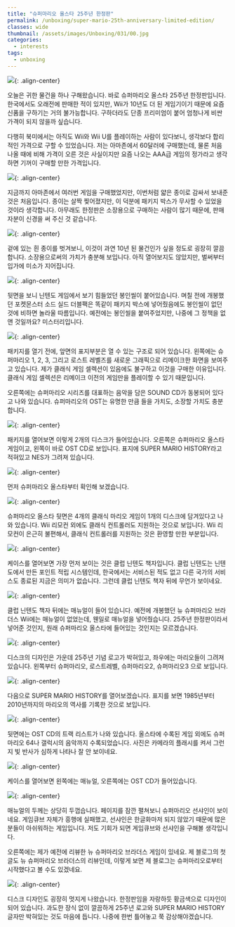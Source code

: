 ```yaml
---
title: "슈퍼마리오 올스타 25주년 한정판"
permalink: /unboxing/super-mario-25th-anniversary-limited-edition/
classes: wide
thumbnail: /assets/images/Unboxing/031/00.jpg
categories:
  - interests
tags:
  - unboxing
---
```


![](/assets/images/Unboxing/031/00.jpg){: .align-center}

오늘은 귀한 물건을 하나 구해왔습니다. 바로 슈퍼마리오 올스타 25주년 한정판입니다. 한국에서도 오래전에 판매한 적이 있지만, Wii가 10년도 더 된 게임기이기 때문에 요즘 신품을 구하기는 거의 불가능합니다. 구하더라도 단종 프리미엄이 붙어 엄청나게 비싼 가격이 되지 않을까 싶습니다.

다행히 북미에서는 아직도 Wii와 Wii U를 플레이하는 사람이 있다보니, 생각보다 합리적인 가격으로 구할 수 있었습니다. 저는 아마존에서 60달러에 구매했는데, 물론 처음 나올 때에 비해 가격이 오른 것은 사실이지만 요즘 나오는 AAA급 게임의 정가라고 생각하면 기꺼이 구매할 만한 가격입니다.

![](/assets/images/Unboxing/031/01.jpg){: .align-center}

지금까지 아마존에서 여러번 게임을 구매했었지만, 이번처럼 얇은 종이로 감싸서 보내준 것은 처음입니다. 종이는 살짝 찢어졌지만, 이 덕분에 패키지 박스가 무사할 수 있었을 것이라 생각합니다. 아무래도 한정판은 소장용으로 구매하는 사람이 많기 때문에, 판매자분이 신경을 써 주신 것 같습니다.

![](/assets/images/Unboxing/031/02.jpg){: .align-center}

겉에 있는 흰 종이를 벗겨보니, 이것이 과연 10년 된 물건인가 싶을 정도로 굉장히 깔끔합니다. 소장용으로써의 가치가 충분해 보입니다. 아직 열어보지도 않았지만, 벌써부터 입가에 미소가 지어집니다.

![](/assets/images/Unboxing/031/03.jpg){: .align-center}

뒷면을 보니 닌텐도 게임에서 보기 힘들었던 봉인씰이 붙어있습니다. 며칠 전에 개봉했던 포켓몬스터 소드 실드 더블팩은 똑같이 패키지 박스에 넣어줬음에도 봉인씰이 없던 것에 비하면 놀라울 따름입니다. 예전에는 봉인씰을 붙여주었지만, 나중에 그 정책을 없앤 것일까요? 미스터리입니다.

![](/assets/images/Unboxing/031/04.jpg){: .align-center}

패키지를 열기 전에, 앞면의 표지부분은 열 수 있는 구조로 되어 있습니다. 왼쪽에는 슈퍼마리오 1, 2, 3, 그리고 로스트 레벨즈를 새로운 그래픽으로 리메이크한 화면을 보여주고 있습니다. 제가 클래식 게임 셀렉션이 있음에도 불구하고 이것을 구매한 이유입니다. 클래식 게임 셀렉션은 리메이크 이전의 게임만을 플레이할 수 있기 때문입니다.

오른쪽에는 슈퍼마리오 시리즈를 대표하는 음악을 담은 SOUND CD가 동봉되어 있다고 나와 있습니다. 슈퍼마리오의 OST는 유명한 만큼 들을 가치도, 소장할 가치도 충분합니다.

![](/assets/images/Unboxing/031/05.jpg){: .align-center}

패키지를 열어보면 이렇게 2개의 디스크가 들어있습니다. 오른쪽은 슈퍼마리오 올스타 게임이고, 왼쪽이 바로 OST CD로 보입니다. 표지에 SUPER MARIO HISTORY라고 적혀있고 NES가 그려져 있습니다.

![](/assets/images/Unboxing/031/06.jpg){: .align-center}

먼저 슈퍼마리오 올스타부터 확인해 보겠습니다.

![](/assets/images/Unboxing/031/07.jpg){: .align-center}

슈퍼마리오 올스타 뒷면은 4개의 클래식 마리오 게임이 1개의 디스크에 담겨있다고 나와 있습니다. Wii 리모컨 외에도 클래식 컨트롤러도 지원하는 것으로 보입니다. Wii 리모컨이 은근히 불편해서, 클래식 컨트롤러를 지원하는 것은 환영할 만한 부분입니다.

![](/assets/images/Unboxing/031/08.jpg){: .align-center}

케이스를 열어보면 가장 먼저 보이는 것은 클럽 닌텐도 책자입니다. 클럽 닌텐도는 닌텐도에서 만든 포인트 적립 시스템인데, 한국에서는 서비스된 적도 없고 다른 국가의 서비스도 종료된 지금은 의미가 없습니다. 그런데 클럽 닌텐도 책자 뒤에 무언가 보이네요.

![](/assets/images/Unboxing/031/09.jpg){: .align-center}

클럽 닌텐도 책자 뒤에는 매뉴얼이 들어 있습니다. 예전에 개봉했던 뉴 슈퍼마리오 브라더스 Wii에는 매뉴얼이 없었는데, 웬일로 매뉴얼을 넣어줬습니다. 25주년 한정판이라서 넣어준 것인지, 원래 슈퍼마리오 올스타에 들어있는 것인지는 모르겠습니다.

![](/assets/images/Unboxing/031/10.jpg){: .align-center}

디스크의 디자인은 가운데 25주년 기념 로고가 박혀있고, 좌우에는 마리오들이 그려져 있습니다. 왼쪽부터 슈퍼마리오, 로스트레벨, 슈퍼마리오2, 슈퍼마리오3 으로 보입니다.

![](/assets/images/Unboxing/031/11.jpg){: .align-center}

다음으로 SUPER MARIO HISTORY를 열어보겠습니다. 표지를 보면 1985년부터 2010년까지의 마리오의 역사를 기록한 것으로 보입니다.

![](/assets/images/Unboxing/031/12.jpg){: .align-center}

뒷면에는 OST CD의 트랙 리스트가 나와 있습니다. 올스타에 수록된 게임 외에도 슈퍼마리오 64나 갤럭시의 음악까지 수록되었습니다. 사진은 카메라의 플래시를 켜서 그런지 빛 반사가 심하게 나타나 잘 안 보이네요.

![](/assets/images/Unboxing/031/13.jpg){: .align-center}

케이스를 열어보면 왼쪽에는 매뉴얼, 오른쪽에는 OST CD가 들어있습니다.

![](/assets/images/Unboxing/031/14.jpg){: .align-center}

매뉴얼의 두께는 상당히 두껍습니다. 페이지를 잠깐 펼쳐보니 슈퍼마리오 선샤인이 보이네요. 게임큐브 자체가 흥행에 실패했고, 선샤인은 한글화마저 되지 않았기 때문에 많은 분들이 아쉬워하는 게임입니다. 저도 기회가 되면 게임큐브와 선샤인을 구해볼 생각입니다.

오른쪽에는 제가 예전에 리뷰한 뉴 슈퍼마리오 브라더스 게임이 있네요. 제 블로그의 첫 글도 뉴 슈퍼마리오 브라더스의 리뷰인데, 이렇게 보면 제 블로그는 슈퍼마리오로부터 시작했다고 볼 수도 있겠네요.

![](/assets/images/Unboxing/031/15.jpg){: .align-center}

디스크 디자인도 굉장히 멋지게 나왔습니다. 한정판임을 자랑하듯 황금색으로 디자인이 되어 있습니다. 과도한 장식 없이 깔끔하게 25주년 로고와 SUPER MARIO HISTORY 글자만 박혀있는 것도 마음에 듭니다. 나중에 한번 틀어놓고 쭉 감상해야겠습니다.